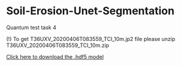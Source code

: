 # Soil-Erosion-Unet-Segmentation

Quantum test task 4

(!) To get T36UXV_20200406T083559_TCI_10m.jp2 file please unzip T36UXV_20200406T083559_TCI_10m.zip

[Click here to download the .hdf5 model](https://drive.google.com/file/d/1H3e2QTJdY7F8a2H-OropsXHqDWA0CP7k/view?usp=sharing)
